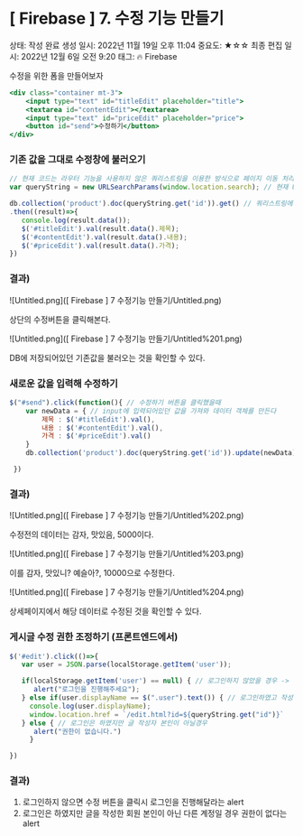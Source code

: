 # [ Firebase ] 7. 수정 기능 만들기

상태: 작성 완료
생성 일시: 2022년 11월 19일 오후 11:04
중요도: ★☆☆
최종 편집 일시: 2022년 12월 6일 오전 9:20
태그: 🔥 Firebase

수정을 위한 폼을 만들어보자

```jsx
<div class="container mt-3">
    <input type="text" id="titleEdit" placeholder="title">
    <textarea id="contentEdit"></textarea>
    <input type="text" id="priceEdit" placeholder="price">
    <button id="send">수정하기</button>
</div>
```

### 기존 값을 그대로 수정창에 불러오기

```jsx
// 현재 코드는 라우터 기능을 사용하지 않은 쿼리스트링을 이용한 방식으로 페이지 이동 처리를 하였다.
var queryString = new URLSearchParams(window.location.search); // 현재 URL에 있는 쿼리스트링 속성값들을 가져온다.

db.collection('product').doc(queryString.get('id')).get() // 쿼리스트링에 넣어두었던 문서 고유코드를 넣어 해당 문서를 찾는다.
.then((result)=>{
   console.log(result.data());
   $('#titleEdit').val(result.data().제목);
   $('#contentEdit').val(result.data().내용);
   $('#priceEdit').val(result.data().가격);
})
```

### 결과)

![Untitled.png]([ Firebase ] 7 수정기능 만들기/Untitled.png)

상단의 수정버튼을 클릭해본다.

![Untitled.png]([ Firebase ] 7 수정기능 만들기/Untitled%201.png)

DB에 저장되어있던 기존값을 불러오는 것을 확인할 수 있다.

### 새로운 값을 입력해 수정하기

```jsx
$("#send").click(function(){ // 수정하기 버튼을 클릭했을때
    var newData = { // input에 입력되어있던 값을 가져와 데이터 객체를 만든다
        제목 : $('#titleEdit').val(),
        내용 : $('#contentEdit').val(),
        가격 : $('#priceEdit').val()
    }
    db.collection('product').doc(queryString.get('id')).update(newData); // 해당 상품을 수정한다.

 })
```

### 결과)

![Untitled.png]([ Firebase ] 7 수정기능 만들기/Untitled%202.png)

수정전의 데이터는 감자, 맛있음, 5000이다.

![Untitled.png]([ Firebase ] 7 수정기능 만들기/Untitled%203.png)

이를 감자, 맛있니? 예슬아?, 10000으로 수정한다.

![Untitled.png]([ Firebase ] 7 수정기능 만들기/Untitled%204.png)

상세페이지에서 해당 데이터로 수정된 것을 확인할 수 있다.

### 게시글 수정 권한 조정하기 (프론트엔드에서)

```jsx
$('#edit').click(()=>{
   var user = JSON.parse(localStorage.getItem('user'));

   if(localStorage.getItem('user') == null) { // 로그인하지 않았을 경우 -> 유저 객체가 비어있는 상태라면
      alert("로그인을 진행해주세요");
   } else if(user.displayName == $(".user").text()) { // 로그인하였고 작성자가 맞을 경우 -> 유저객체의 dispayName과 현재 게시글의 작성자 이름이 일치하면
     console.log(user.displayName);
     window.location.href = `/edit.html?id=${queryString.get("id")}`
   } else { // 로그인은 하였지만 글 작성자 본인이 아닐경우
      alert("권한이 없습니다.")
	 }

})
```

### 결과)

1. 로그인하지 않으면 수정 버튼을 클릭시 로그인을 진행해달라는 alert
2. 로그인은 하였지만 글을 작성한 회원 본인이 아닌 다른 계정일 경우 권한이 없다는 alert